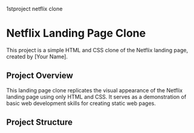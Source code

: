 
1stproject netflix clone
# Netflix Landing Page Clone

This project is a simple HTML and CSS clone of the Netflix landing page, created by [Your Name].

## Project Overview

This landing page clone replicates the visual appearance of the Netflix landing page using only HTML and CSS. It serves as a demonstration of basic web development skills for creating static web pages.

## Project Structure

